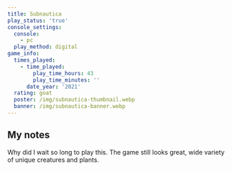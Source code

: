 ```yaml
---
title: Subnautica
play_status: 'true'
console_settings:
  console:
    - pc
  play_method: digital
game_info:
  times_played:
    - time_played:
        play_time_hours: 43
        play_time_minutes: ''
      date_year: '2021'
  rating: goat
  poster: /img/subnautica-thumbnail.webp
  banner: /img/subnautica-banner.webp
---
```


## My notes

Why did I wait so long to play this. The game still looks great, wide
variety of unique creatures and plants.
